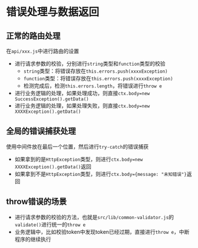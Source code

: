 # 错误处理与数据返回



## 正常的路由处理

在`api/xxx.js`中进行路由的设置

- 进行请求参数的校验，分别进行`string`类型和`function`类型的校验
  - `string`类型：将错误存放在`this.errors.push(xxxxException)`
  - `function`类型：将错误存放在`this.errors.push(xxxxException)`
  - 检测完成后，检测`this.errors.length`，将错误进行`throw e`
- 进行业务逻辑的处理，如果处理成功，则直接`ctx.body=new SuccessException().getData()`
- 进行业务逻辑的处理，如果处理失败，则直接`ctx.body=new XXXXException().getData()`



## 全局的错误捕获处理

使用中间件放在最后一个位置，然后进行`try-catch`的错误捕获

- 如果拿到的是`HttpException`类型，则进行`ctx.body=new XXXXException().getData()`返回
- 如果拿到不是`HttpException`类型，则进行`ctx.body={message: "未知错误"}`返回


## throw错误的场景

- 进行请求参数的校验的方法，也就是`src/lib/common-validator.js`的`validate()`进行统一的`throw e`
- 业务逻辑中，比如校验token中发现token已经过期，直接进行`throw e`，中断程序的继续执行


